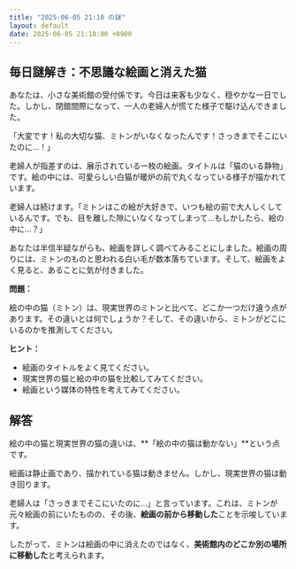 ```yaml
---
title: "2025-06-05 21:10 の謎"
layout: default
date: 2025-06-05 21:10:00 +0900
---
```

## 毎日謎解き：不思議な絵画と消えた猫

あなたは、小さな美術館の受付係です。今日は来客も少なく、穏やかな一日でした。しかし、閉館間際になって、一人の老婦人が慌てた様子で駆け込んできました。

「大変です！私の大切な猫、ミトンがいなくなったんです！さっきまでそこにいたのに…！」

老婦人が指差すのは、展示されている一枚の絵画。タイトルは「猫のいる静物」です。絵の中には、可愛らしい白猫が暖炉の前で丸くなっている様子が描かれています。

老婦人は続けます。「ミトンはこの絵が大好きで、いつも絵の前で大人しくしているんです。でも、目を離した隙にいなくなってしまって…もしかしたら、絵の中に…？」

あなたは半信半疑ながらも、絵画を詳しく調べてみることにしました。絵画の周りには、ミトンのものと思われる白い毛が数本落ちています。そして、絵画をよく見ると、あることに気が付きました。

**問題：**

絵の中の猫（ミトン）は、現実世界のミトンと比べて、どこか一つだけ違う点があります。その違いとは何でしょうか？そして、その違いから、ミトンがどこにいるのかを推測してください。

**ヒント：**

*   絵画のタイトルをよく見てください。
*   現実世界の猫と絵の中の猫を比較してみてください。
*   絵画という媒体の特性を考えてみてください。

## 解答

絵の中の猫と現実世界の猫の違いは、**「絵の中の猫は動かない」**という点です。

絵画は静止画であり、描かれている猫は動きません。しかし、現実世界の猫は動き回ります。

老婦人は「さっきまでそこにいたのに…」と言っています。これは、ミトンが元々絵画の前にいたものの、その後、**絵画の前から移動した**ことを示唆しています。

したがって、ミトンは絵画の中に消えたのではなく、**美術館内のどこか別の場所に移動した**と考えられます。
